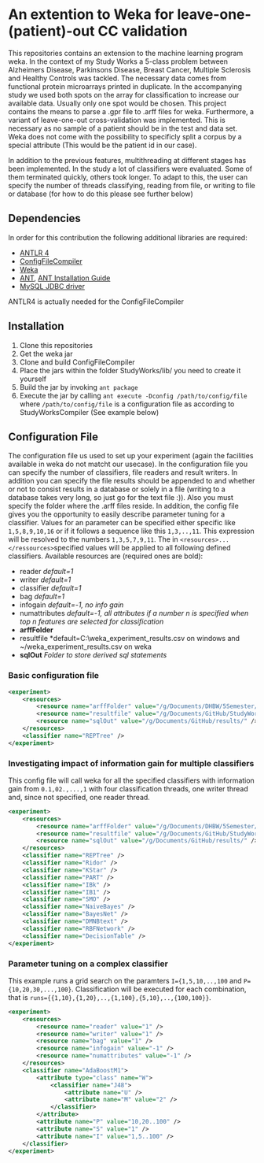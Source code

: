 # An extention to Weka for leave-one-(patient)-out CC validation

This repositories contains an extension to the machine learning program weka. In the context of my Study Works a 5-class problem between Alzheimers Disease, Parkinsons Disease, Breast Cancer, Multiple Sclerosis and Healthy Controls was tackled. The necessary data comes from functional protein microarrays printed in duplicate.
In the accompanying study we used both spots on the array for classification to increase our available data. Usually only one spot would be chosen.
This project contains the means to parse a .gpr file to .arff files for weka. Furthermore, a variant of leave-one-out cross-validation was implemented. This is necessary as no sample of a patient should be in the test and data set. Weka does not come with the possibility to specificly split a corpus by a special attribute (This would be the patient id in our case).

In addition to the previous features, multithreading at different stages has been implemented. In the study a lot of classifiers were evaluated. Some of them terminated quickly, others took longer. To adapt to this, the user can specify the number of threads classifying, reading from file, or writing to file or database (for how to do this please see further below)

## Dependencies
In order for this contribution the following additional libraries are required:
* [ANTLR 4](http://www.antlr.org/download.html)
* [ConfigFileCompiler](https://github.com/PaddyK/configFileCompiler)
* [Weka](http://www.cs.waikato.ac.nz/ml/weka/downloading.html)
* [ANT](http://ant.apache.org/srcdownload.cgi), [ANT Installation Guide](http://ant.apache.org/manual/index.html#installing)
* [MySQL JDBC driver](http://dev.mysql.com/downloads/connector/j/)

ANTLR4 is actually needed for the ConfigFileCompiler

## Installation
1. Clone this repositories
2. Get the weka jar
3. Clone and build ConfigFileCompiler
4. Place the jars within the folder StudyWorks/lib/ you need to create it yourself
5. Build the jar by invoking `ant package`
6. Execute the jar by calling `ant execute -Dconfig /path/to/config/file` where `/path/to/config/file` is a configuration file as according to StudyWorksCompiler (See example below)

## Configuration File
The configuration file us used to set up your experiment (again the facilities available in weka do not matcht our usecase). In the configuration file you can specify the number of classifiers, file readers and result writers. In addition you can specify the file results should be appended to and whether or not to consist results in a database or solely in a file (writing to a database takes very long, so just go for the text file :)). Also you must specify the folder where the .arff files reside.
In addition, the config file gives you the opportunity to easily describe parameter tuning for a classifier. Values for an parameter can be specified either specific like `1,5,8,9,10,16` or if it follows a sequence like this `1,3,..,11`. This expression will be resolved to the numbers `1,3,5,7,9,11`.
The in `<resources>...</ressources>`specified values will be applied to all following defined classifiers.
Available resources are (required ones are bold):
* reader *default=1*
* writer *default=1*
* classifier *default=1*
* bag *default=1*
* infogain *default=-1, no info gain*
* numattributes *default=-1, all attributes if a number n is specified when top n features are selected for classification*
* **arffFolder**
* resultfile *default=C:\\weka_experiment_results.csv on windows and ~/weka_experiment_results.csv on weka
* **sqlOut** *Folder to store derived sql statements*

### Basic configuration file
````xml
<experiment>
	<resources>
		<resource name="arffFolder" value="/g/Documents/DHBW/5Semester/Study_Works/antibodies/DataAnalysis/Arff/loocv/" />
		<resource name="resultfile" value="/g/Documents/GitHub/StudyWorks/results/results.csv" />
		<resource name="sqlOut" value="/g/Documents/GitHub/results/" />
	</resources>
	<classifier name="REPTree" />
</experiment>
````

### Investigating impact of information gain for multiple classifiers
This config file will call weka for all the specified classifiers with information gain from `0.1,02.,...,1` with four classification threads, one writer thread and, since not specified, one reader thread.

````xml
<experiment>
	<resources>
		<resource name="arffFolder" value="/g/Documents/DHBW/5Semester/Study_Works/antibodies/DataAnalysis/Arff/loocv/" />
		<resource name="resultfile" value="/g/Documents/GitHub/StudyWorks/results/results.csv" />
		<resource name="sqlOut" value="/g/Documents/GitHub/results/" />
	</resources>
	<classifier name="REPTree" />
	<classifier name="Ridor" />	
	<classifier name="KStar" />	
	<classifier name="PART" />	
	<classifier name="IBk" />	
	<classifier name="IB1" />	
	<classifier name="SMO" />	
	<classifier name="NaiveBayes" />	
	<classifier name="BayesNet" />	
	<classifier name="DMNBtext" />	
	<classifier name="RBFNetwork" />	
	<classifier name="DecisionTable" />
</experiment>
````

### Parameter tuning on a complex classifier
This example runs a grid search on the paramters `I={1,5,10,..,100` and `P={10,20,30,...,100}`. Classification will be executed for each combination, that is `runs={{1,10},{1,20},..,{1,100},{5,10},..,{100,100}}`.

````xml
<experiment>
	<resources>
		<resource name="reader" value="1" />
		<resource name="writer" value="1" />
		<resource name="bag" value="1" />
		<resource name="infogain" value="-1" />
		<resource name="numattributes" value="-1" />
	</resources>
	<classifier name="AdaBoostM1">
		<attribute type="class" name="W">
			<classifier name="J48">
				<attribute name="U" />
				<attribute name="M" value="2" />
			</classifier>
		</attribute>
		<attribute name="P" value="10,20..100" />
		<attribute name="S" value="1" />
		<attribute name="I" value="1,5..100" />
	</classifier>
</experiment>
````
